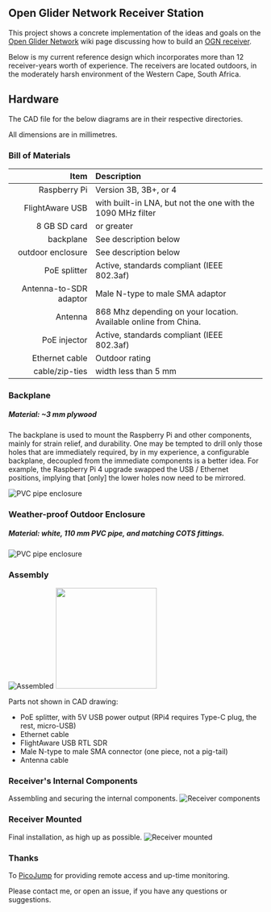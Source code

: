 ## Open Glider Network Receiver Station

This project shows a concrete implementation of the ideas and goals on the 
[Open Glider Network](https://www.glidernet.org/) wiki page discussing how to build an 
[OGN receiver](http://wiki.glidernet.org/ogn-receiver-hardware-and-software#hardware).

Below is my current reference design which incorporates more than 12 receiver-years
worth of experience.
The receivers are located outdoors, in the moderately harsh environment of the Western Cape,
South Africa.

## Hardware

The CAD file for the below diagrams are in their respective directories.

All dimensions are in millimetres.

### Bill of Materials

Item   | Description
---: | :---
Raspberry Pi | Version 3B, 3B+, or 4
FlightAware USB	| with built-in LNA, but not the one with the 1090 MHz filter
8 GB SD card |or greater
backplane | See description below
outdoor enclosure | See description below
PoE splitter | Active, standards compliant (IEEE 802.3af)
Antenna-to-SDR adaptor | Male N-type to male SMA adaptor
Antenna | 868 Mhz depending on your location. Available online from China.
PoE injector | Active, standards compliant (IEEE 802.3af)
Ethernet cable | Outdoor rating
cable/zip-ties | width less than 5 mm


### Backplane

##### Material: ~3 mm plywood

The backplane is used to mount the Raspberry Pi and other components, mainly for strain relief, and durability.
One may be tempted to drill only those holes that are immediately required, by in my experience, a configurable
backplane, decoupled from the immediate components is a better idea.  For example, the Raspberry Pi 4 upgrade 
swapped the USB / Ethernet positions, implying that [only] the lower holes now need to be mirrored.

![PVC pipe enclosure](backplane/backplane.png)


### Weather-proof Outdoor Enclosure
##### Material: white, 110 mm PVC pipe, and matching COTS fittings.

![PVC pipe enclosure](enclosure/enclosure.png)


### Assembly

![Assembled](assy/all.png)
<img src="assy/all.png" height="200">

Parts not shown in CAD drawing:

* PoE splitter, with 5V USB power output (RPi4 requires Type-C plug, the rest, micro-USB)
* Ethernet cable
* FlightAware USB RTL SDR
* Male N-type to male SMA connector (one piece, not a pig-tail)
* Antenna cable

### Receiver's Internal Components
Assembling and securing the internal components.
![Receiver components](assy/rx_int.jpg)

### Receiver Mounted
Final installation, as high up as possible.
![Receiver mounted](assy/rx.jpg)


### Thanks

To [PicoJump](https://www.picojump.com) for providing remote access and up-time monitoring.


Please contact me, or open an issue, if you have any questions or suggestions.

